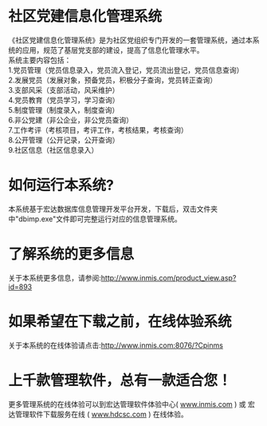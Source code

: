 # 社区党建信息化管理系统

《社区党建信息化管理系统》是为社区党组织专门开发的一套管理系统，通过本系统的应用，规范了基层党支部的建设，提高了信息化管理水平。  
系统主要内容包括：  
1.党员管理（党员信息录入，党员流入登记，党员流出登记，党员信息查询）  
2.发展党员（发展对象，预备党员，积极分子查询，党员转正查询）  
3.支部风采（支部活动，风采维护）  
4.党员教育（党员学习，学习查询）  
5.制度管理（制度录入，制度查询）  
6.非公党建（非公企业，非公党员查询）  
7.工作考评（考核项目，考评工作，考核结果，考核查询）  
8.公开管理（公开记录，公开查询）  
9.社区信息（社区信息录入）  


# 如何运行本系统?

本系统基于宏达数据库信息管理开发平台开发，下载后，双击文件夹中"dbimp.exe"文件即可完整运行对应的信息管理系统。

# 了解系统的更多信息

关于本系统更多信息，请参阅:http://www.inmis.com/product_view.asp?id=893

# 如果希望在下载之前，在线体验系统

关于本系统的在线体验请点击:http://www.inmis.com:8076/?Cpinms

# 上千款管理软件，总有一款适合您！

更多管理系统的在线体验可以到宏达管理软件体验中心( www.inmis.com ) 或 宏达管理软件下载服务在线 ( www.hdcsc.com ) 在线体验。

